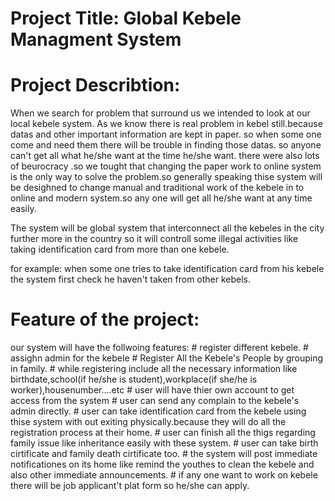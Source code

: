# Project Title: Global Kebele Managment System
# Project Describtion: 
When we search for problem that surround us we intended to look at our local kebele system.
As we know there is real problem in kebel still.because datas and other important information are kept in paper. so when some one come and need them there will be trouble in finding those datas. so anyone can't get all what he/she want at the time he/she want. there were also lots of beurocracy .so we tought that changing the paper work to online system is the only way to solve the problem.so generally speaking thise system will be desighned to change manual and traditional work of the kebele in to online and modern system.so any one will get all he/she want at any time easily.

The system will be global system that interconnect all the kebeles in the city further more in the country so it will controll some illegal activities like taking identification card from more than one kebele.

for example: when some one tries to take identification card from his kebele the system first check he haven't taken from other kebels.

# Feature of the project:
our system will have the follwoing features:
                # register different kebele.
                # assighn admin for the kebele
                # Register All the Kebele's People by grouping in family.
                # while registering include all the necessary information like birthdate,school(if he/she is student),workplace(if          she/he is worker),housenumber....etc
                # user will have thier own account to get access from the system
                # user can send any complain to the kebele's admin directly.
                # user can take identification card from the kebele using thise system with out exiting physically.because they will do all the registration process at their home.
                # user can finish all the thigs regarding family issue like inheritance easily with these system.
                # user can take birth cirtificate and family death cirtificate too.
                # the system will post immediate notificationes on its home like remind the youthes to clean the kebele and also other immediate announcements.
                # if any one want to work on kebele there will be job applicant't plat form so he/she can apply.
